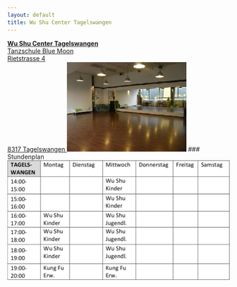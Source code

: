 ```yaml
---
layout: default
title: Wu Shu Center Tagelswangen
---
```


<a href="http://map.search.ch/tagelswangen/rietstr.-4" target="_blank">
<strong>Wu Shu Center Tagelswangen</strong><br>
Tanzschule Blue Moon<br>
Rietstrasse 4<br>
8317 Tagelswangen
</a>
<img class="ifloat-right" src="/images/raum_tagelswangen.jpg" alt="Trainingsraum Tagelswangen">
### Stundenplan

<img src="/images/stundenplaene/stundenplan-tagelswangen.png" alt="Stundenplan Tagelswangen">